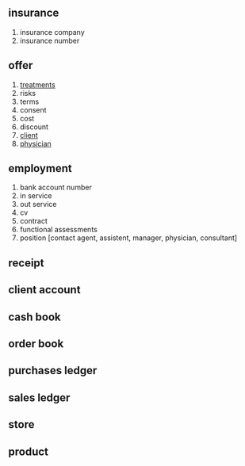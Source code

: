<a id="insurance"></a>
## insurance
1. insurance company
2. insurance number

<a id="offer"></a>
## offer
1. [treatments](#treatment)
2. risks
3. terms
4. consent
5. cost
6. discount
7. [client](#client)
8. [physician](#employee)

<a id="employment"></a>
## employment
1. bank account number
2. in service
3. out service
4. cv
5. contract
6. functional assessments
7. position [contact agent, assistent, manager, physician, consultant]

<a id="receipt"></a>
## receipt

<a id="client_account"></a>
## client account

<a id="cash_book"></a>
## cash book

<a id="order_book"></a>
## order book

<a id="purchases_ledger"></a>
## purchases ledger

<a id="sales_ledger"></a>
## sales ledger

<a id="store"></a>
## store

<a id="product"></a>
## product